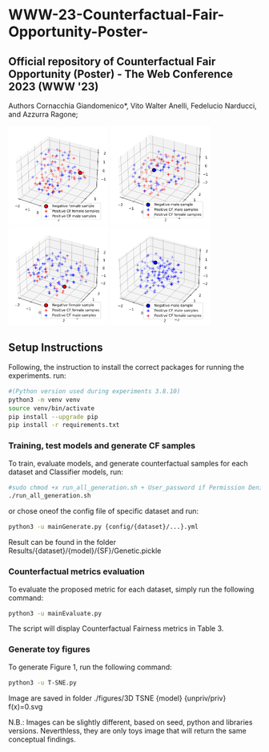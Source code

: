 # WWW-23-Counterfactual-Fair-Opportunity-Poster-


## Official repository of Counterfactual Fair Opportunity (Poster) - The Web Conference 2023 (WWW '23)

Authors Cornacchia Giandomenico*, Vito Walter Anelli, Fedelucio Narducci, and Azzurra Ragone; 

<p float="left">
  <img src="figure/3D TSNE DEBIASED female f(x)=0(1).svg" width="200" />
  <img src="figure/3D TSNE DEBIASED male f(x)=0(1).svg" width="200" /> 
  <img src="figure/3D TSNE XGB female f(x)=0(1).svg" width="200" />
  <img src="figure/3D TSNE XGB male f(x)=0(1).svg" width="200" />
</p>

## Setup Instructions

Following, the instruction to install the correct packages for running the experiments. run:
```bash
#(Python version used during experiments 3.8.10)
python3 -m venv venv
source venv/bin/activate
pip install --upgrade pip
pip install -r requirements.txt
```

### Training, test models and generate CF samples
To train, evaluate models, and generate counterfactual samples for each dataset and Classifier models, run:

```bash
#sudo chmod +x run_all_generation.sh + User_password if Permission Denied 
./run_all_generation.sh
```
or chose oneof the config file of specific dataset and run:
```bash
python3 -u mainGenerate.py {config/{dataset}/...}.yml
```

Result can be found in the folder Results/{dataset}/{model}/{SF}/Genetic.pickle

### Counterfactual metrics evaluation
To evaluate the proposed metric for each dataset, simply run the following command:

```bash
python3 -u mainEvaluate.py
```

The script will display Counterfactual Fairness metrics in Table 3.

### Generate toy figures

To generate Figure 1, run the following command:

```bash
python3 -u T-SNE.py
```

Image are saved in folder ./figures/3D TSNE {model} {unpriv/priv} f(x)=0.svg

N.B.: Images can be slightly different, based on seed, python and libraries versions. Neverthless, they are only toys image that will return the same conceptual findings.
